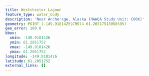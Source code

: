 ```yaml
---
title: Westchester Lagoon
feature_type: water_body
description: 'Near Anchorage, Alaska (NAWQA Study Unit: COOK)'
geometry: POINT (-149.9181425979574 61.20517518058505)
geo_error: 100.0
bbox:
  xmin: -149.9181426
  ymin: 61.2051752
  xmax: -149.9181426
  ymax: 61.2051752
longitude: -149.9181426
latitude: 61.2051752
external_links: {}
---
```

